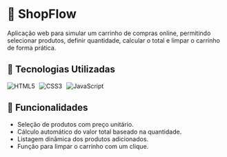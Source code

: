 # 🛒 ShopFlow

Aplicação web para simular um carrinho de compras online, permitindo selecionar produtos, definir quantidade, calcular o total e limpar o carrinho de forma prática.

## 🚀 Tecnologias Utilizadas
<div style="display: flex; gap: 10px; flex-wrap: wrap;">
  <img src="https://img.shields.io/badge/HTML5-E34F26?style=for-the-badge&logo=html5&logoColor=white" alt="HTML5">
  <img src="https://img.shields.io/badge/CSS3-1572B6?style=for-the-badge&logo=css3&logoColor=white" alt="CSS3">
  <img src="https://img.shields.io/badge/JavaScript-F7DF1E?style=for-the-badge&logo=javascript&logoColor=black" alt="JavaScript">
</div>

## 📌 Funcionalidades
- Seleção de produtos com preço unitário.
- Cálculo automático do valor total baseado na quantidade.
- Listagem dinâmica dos produtos adicionados.
- Função para limpar o carrinho com um clique.


